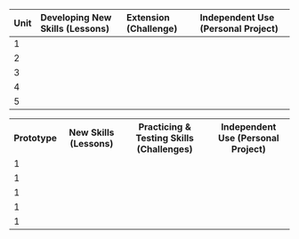 | Unit | Developing New Skills (Lessons) | Extension (Challenge) | Independent Use (Personal Project) |
| :--- | :---                            | :---                  | :---                               |
| 1    |
| 2    |
| 3    |
| 4    |
| 5    |

<table>
  <tr>
    <th>Prototype</th>
    <th>New Skills (Lessons)</th>
    <th>Practicing & Testing Skills (Challenges)</th>
    <th>Independent Use (Personal Project)</th>
  </tr>
  <tr>
    <td>1</td>
  </tr>
  <tr>
    <td>1</td>
  </tr>
  <tr>
    <td>1</td>
  </tr>
  <tr>
   <td>1</td>
  </tr>
  <tr>
   <td>1</td>
  </tr>
</table>
  
